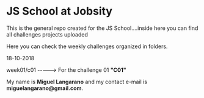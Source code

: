 # JS School at Jobsity
This is the general repo created for the JS School....inside here you can find all challenges projects uploaded

Here you can check the weekly challenges organized in folders.

18-10-2018

week01/c01 -----> For the challenge 01 __"C01"__


My name is __Miguel Langarano__ and my contact e-mail is __miguelangarano@gmail.com__.

